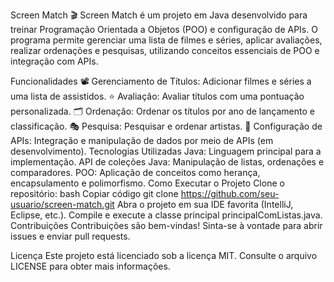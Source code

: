 Screen Match 🎬
Screen Match é um projeto em Java desenvolvido para treinar Programação Orientada a Objetos (POO) e configuração de APIs. O programa permite gerenciar uma lista de filmes e séries, aplicar avaliações, realizar ordenações e pesquisas, utilizando conceitos essenciais de POO e integração com APIs.

Funcionalidades
📽️ Gerenciamento de Títulos: Adicionar filmes e séries a uma lista de assistidos.
⭐ Avaliação: Avaliar títulos com uma pontuação personalizada.
🗂️ Ordenação: Ordenar os títulos por ano de lançamento e classificação.
🎭 Pesquisa: Pesquisar e ordenar artistas.
🔌 Configuração de APIs: Integração e manipulação de dados por meio de APIs (em desenvolvimento).
Tecnologias Utilizadas
Java: Linguagem principal para a implementação.
API de coleções Java: Manipulação de listas, ordenações e comparadores.
POO: Aplicação de conceitos como herança, encapsulamento e polimorfismo.
Como Executar o Projeto
Clone o repositório:
bash
Copiar código
git clone https://github.com/seu-usuario/screen-match.git
Abra o projeto em sua IDE favorita (IntelliJ, Eclipse, etc.).
Compile e execute a classe principal principalComListas.java.
Contribuições
Contribuições são bem-vindas! Sinta-se à vontade para abrir issues e enviar pull requests.

Licença
Este projeto está licenciado sob a licença MIT. Consulte o arquivo LICENSE para obter mais informações.
